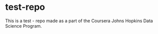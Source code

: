 # test-repo
This is a test - repo made as a part of the Coursera Johns Hopkins Data Science Program. 
